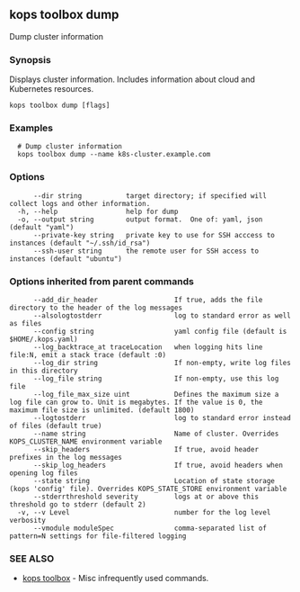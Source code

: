 
<!--- This file is automatically generated by make gen-cli-docs; changes should be made in the go CLI command code (under cmd/kops) -->

## kops toolbox dump

Dump cluster information

### Synopsis

Displays cluster information.  Includes information about cloud and Kubernetes resources.

```
kops toolbox dump [flags]
```

### Examples

```
  # Dump cluster information
  kops toolbox dump --name k8s-cluster.example.com
```

### Options

```
      --dir string           target directory; if specified will collect logs and other information.
  -h, --help                 help for dump
  -o, --output string        output format.  One of: yaml, json (default "yaml")
      --private-key string   private key to use for SSH acccess to instances (default "~/.ssh/id_rsa")
      --ssh-user string      the remote user for SSH access to instances (default "ubuntu")
```

### Options inherited from parent commands

```
      --add_dir_header                   If true, adds the file directory to the header of the log messages
      --alsologtostderr                  log to standard error as well as files
      --config string                    yaml config file (default is $HOME/.kops.yaml)
      --log_backtrace_at traceLocation   when logging hits line file:N, emit a stack trace (default :0)
      --log_dir string                   If non-empty, write log files in this directory
      --log_file string                  If non-empty, use this log file
      --log_file_max_size uint           Defines the maximum size a log file can grow to. Unit is megabytes. If the value is 0, the maximum file size is unlimited. (default 1800)
      --logtostderr                      log to standard error instead of files (default true)
      --name string                      Name of cluster. Overrides KOPS_CLUSTER_NAME environment variable
      --skip_headers                     If true, avoid header prefixes in the log messages
      --skip_log_headers                 If true, avoid headers when opening log files
      --state string                     Location of state storage (kops 'config' file). Overrides KOPS_STATE_STORE environment variable
      --stderrthreshold severity         logs at or above this threshold go to stderr (default 2)
  -v, --v Level                          number for the log level verbosity
      --vmodule moduleSpec               comma-separated list of pattern=N settings for file-filtered logging
```

### SEE ALSO

* [kops toolbox](kops_toolbox.md)	 - Misc infrequently used commands.

